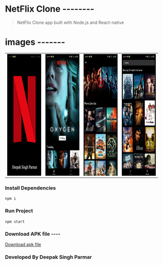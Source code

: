 # NetFlix Clone --------

> NetFlix Clone app built with Node.js and React-native

# images -------

<table>
  <tr>
    <td><img src="https://github.com/DeepakSinghParmar/Netflix-Clone/blob/master/screenshot/1.jpeg?raw=true" width=270 height=400></td>
 <td><img src="https://github.com/DeepakSinghParmar/Netflix-Clone/blob/master/screenshot/2.jpeg?raw=true" width=270 height=400></td>
<td><img src="https://github.com/DeepakSinghParmar/Netflix-Clone/blob/master/screenshot/3.jpeg?raw=true" width=270 height=400></td>
<td><img src="https://github.com/DeepakSinghParmar/Netflix-Clone/blob/master/screenshot/4.jpeg?raw=true" width=270 height=400></td>
  </tr>
 </table>

### Install Dependencies

```
npm i
```

### Run Project

```
npm start
```



### Download APK file ----
<a href="https://exp-shell-app-assets.s3.us-west-1.amazonaws.com/android/%40deepaksinghparmar/Netflix-7800f632f1df4b59b2e570c049e5b816-signed.apk" > Download apk file<a/>


### Developed By Deepak Singh Parmar
